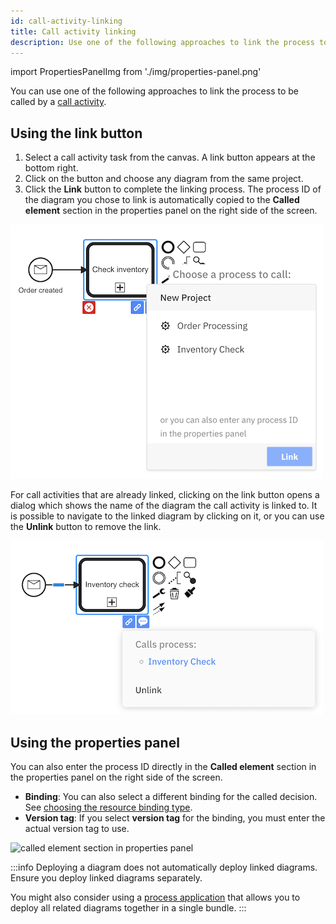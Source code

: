 ```yaml
---
id: call-activity-linking
title: Call activity linking
description: Use one of the following approaches to link the process to be called by a call activity.
---
```


import PropertiesPanelImg from './img/properties-panel.png'

You can use one of the following approaches to link the process to be called by a [call activity](/components/modeler/bpmn/call-activities/call-activities.md).

## Using the link button

1. Select a call activity task from the canvas. A link button appears at the bottom right.
2. Click on the button and choose any diagram from the same project.
3. Click the **Link** button to complete the linking process. The process ID of the diagram you chose to link is automatically copied to the **Called element** section in the properties panel on the right side of the screen.

![overlay](img/overlay.png)

For call activities that are already linked, clicking on the link button opens a dialog which shows the name of the diagram the call activity is linked to. It is possible to navigate to the linked diagram by clicking on it, or you can use the **Unlink** button to remove the link.

![overlay](img/linked.png)

## Using the properties panel

You can also enter the process ID directly in the **Called element** section in the properties panel on the right side of the screen.

- **Binding**: You can also select a different binding for the called decision. See [choosing the resource binding type](/components/best-practices/modeling/choosing-the-resource-binding-type.md).
- **Version tag**: If you select **version tag** for the binding, you must enter the actual version tag to use.

<p><img src={PropertiesPanelImg} alt="called element section in properties panel" style={{width: 430}} /></p>

:::info
Deploying a diagram does not automatically deploy linked diagrams. Ensure you deploy linked diagrams separately.

You might also consider using a [process application](../../process-applications/process-applications.md) that allows you to deploy all related
diagrams together in a single bundle.
:::
